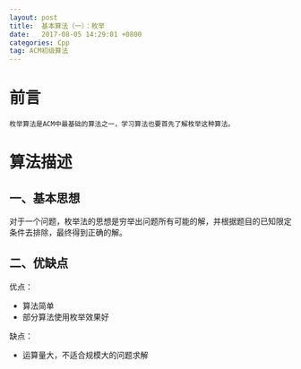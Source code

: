 ```yaml
---
layout: post
title:  基本算法（一）：枚举
date:   2017-08-05 14:29:01 +0800
categories: Cpp
tag: ACM初级算法
---
```


前言
==
	枚举算法是ACM中最基础的算法之一，学习算法也要首先了解枚举这种算法。

算法描述
====

一、基本思想
------
对于一个问题，枚举法的思想是穷举出问题所有可能的解，并根据题目的已知限定条件去排除，最终得到正确的解。

二、优缺点
-----
优点：

 - 算法简单
 - 部分算法使用枚举效果好

缺点：

 - 运算量大，不适合规模大的问题求解
